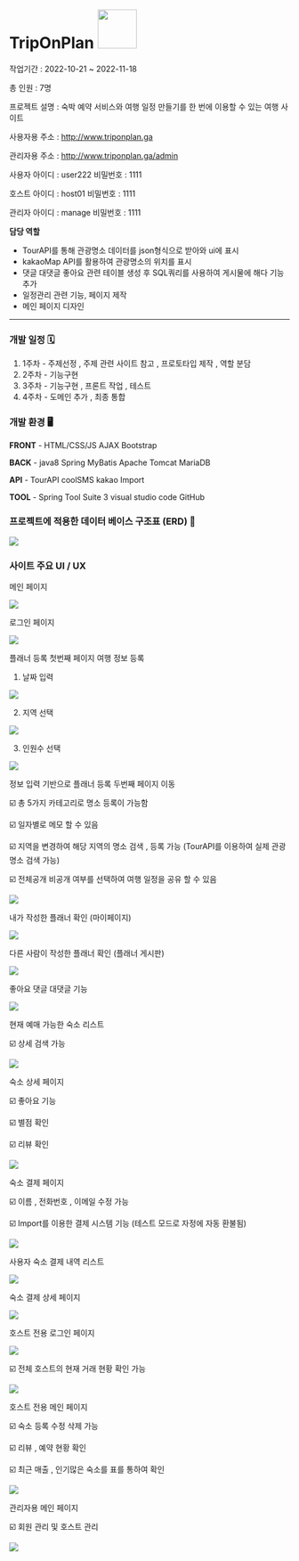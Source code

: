 # TripOnPlan <img src="img/0.png" style="width:70px; heigh:40px;">

작업기간 : 2022-10-21 ~ 2022-11-18 

총 인원 : 7명

프로젝트 설명 : 숙박 예약 서비스와 여행 일정 만들기를 한 번에 이용할 수 있는 여행 사이트 

사용자용 주소 : http://www.triponplan.ga

관리자용 주소 : http://www.triponplan.ga/admin

사용자 아이디 : user222 비밀번호 : 1111 

호스트 아이디 : host01 비밀번호 : 1111

관리자 아이디 : manage 비밀번호 : 1111

**담당 역할** 

- TourAPI를 통해 관광명소 데이터를 json형식으로 받아와 ui에 표시
- kakaoMap API를 활용하여 관광명소의 위치를 표시
- 댓글 대댓글 좋아요 관련 테이블 생성 후 SQL쿼리를 사용하여 게시물에 해다 기능 추가
- 일정관리 관련 기능, 페이지 제작
- 메인 페이지 디자인

---

### 개발 일정 🗓️

1.  1주차 - 주제선정 , 주제 관련 사이트 참고 , 프로토타입 제작 , 역할 분담 
2.  2주차 - 기능구현
3.  3주차 - 기능구현 , 프론트 작업 , 테스트 
4.  4주차 - 도메인 추가 , 최종 통합 

### 개발 환경 🖥️

**FRONT** - HTML/CSS/JS AJAX Bootstrap 

**BACK** - java8 Spring MyBatis Apache Tomcat MariaDB

**API** - TourAPI coolSMS kakao Import 

**TOOL** - Spring Tool Suite 3 visual studio code GitHub

### 프로젝트에 적용한 데이터 베이스 구조표 (ERD) 📌

<img src="img/1.png">

### 사이트 주요 UI / UX

메인 페이지

<img src="img/2.png">

로그인 페이지

<img src="img/3.png">

플래너 등록 첫번째 페이지 여행 정보 등록

1. 날짜 입력

<img src="img/4.png">

2. 지역 선택 

<img src="img/5.png">

3. 인원수 선택 

<img src="img/6.png">

정보 입력 기반으로 플래너 등록 두번째 페이지 이동 

☑️ 총 5가지 카테고리로 명소 등록이 가능함  

☑️ 일자별로 메모 할 수 있음 

☑️ 지역을 변경하여 해당 지역의 명소 검색 , 등록 가능 (TourAPI를 이용하여 실제 관광명소 검색 가능)

☑️ 전체공개 비공개 여부를 선택하여 여행 일정을 공유 할 수 있음

<img src="img/7.png">

내가 작성한 플래너 확인 (마이페이지)

<img src="img/8.png">

다른 사람이 작성한 플래너 확인 (플래너 게시판)

<img src="img/9.png">

좋아요 댓글 대댓글 기능 

<img src="img/10.png">

현재 예매 가능한 숙소 리스트 

☑️ 상세 검색 가능 

<img src="img/room01.png">

숙소 상세 페이지 

☑️ 좋아요 기능 

☑️ 별점 확인 

☑️ 리뷰 확인

<img src="img/room02.png">

숙소 결제 페이지 

☑️ 이름 , 전화번호 , 이메일 수정 가능

☑️ Import를 이용한 결제 시스템 기능 (테스트 모드로 자정에 자동 환불됨)

<img src="img/room03.png">


사용자 숙소 결제 내역 리스트

<img src="img/room04.png">

숙소 결제 상세 페이지 

<img src="img/room05.png">

호스트 전용 로그인 페이지

<img src="img/host01.png">

☑️ 전체 호스트의 현재 거래 현황 확인 가능 

<img src="img/host02.png">

호스트 전용 메인 페이지 

☑️ 숙소 등록 수정 삭제 가능 

☑️ 리뷰 , 예약 현황 확인

☑️ 최근 매출 , 인기많은 숙소를 표를 통하여 확인 

<img src="img/host03.png">

관리자용 메인 페이지 

☑️ 회원 관리 및 호스트 관리 

<img src="img/12.png">

